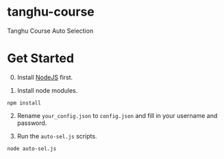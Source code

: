 # tanghu-course
Tanghu Course Auto Selection

# Get Started
0. Install [NodeJS](https://nodejs.org/en/) first.

1. Install node modules.
  ```
  npm install
  ```

2. Rename `your_config.json` to `config.json` and fill in your username and password.

3. Run the `auto-sel.js` scripts.
  ```
  node auto-sel.js
  ```

